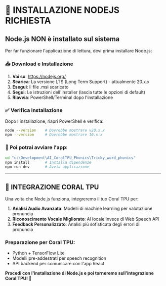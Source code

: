 # 🚨 INSTALLAZIONE NODEJS RICHIESTA

## Node.js NON è installato sul sistema

Per far funzionare l'applicazione di lettura, devi prima installare Node.js:

### 📥 Download e Installazione

1. **Vai su**: https://nodejs.org/
2. **Scarica**: La versione LTS (Long Term Support) - attualmente 20.x.x
3. **Esegui**: Il file .msi scaricato
4. **Segui**: Le istruzioni dell'installer (lascia tutte le opzioni di default)
5. **Riavvia**: PowerShell/Terminal dopo l'installazione

### ✅ Verifica Installazione

Dopo l'installazione, riapri PowerShell e verifica:

```bash
node --version    # Dovrebbe mostrare v20.x.x
npm --version     # Dovrebbe mostrare 10.x.x
```

### 🎯 Poi potrai avviare l'app:

```bash
cd "c:\Development\AI_CoralTPU_Phonics\Tricky_word_phonics"
npm install       # Installa dipendenze
npm run dev       # Avvia applicazione
```

---

## 🤖 INTEGRAZIONE CORAL TPU

Una volta che Node.js funziona, integreremo il tuo Coral TPU per:

1. **Analisi Audio Avanzata**: Modelli di machine learning per valutazione pronuncia
2. **Riconoscimento Vocale Migliorato**: AI locale invece di Web Speech API
3. **Feedback Personalizzato**: Analisi più sofisticata degli errori di pronuncia

### Preparazione per Coral TPU:
- Python + TensorFlow Lite
- Modelli pre-addestrati per speech recognition
- API backend per comunicare con l'app React

**Procedi con l'installazione di Node.js e poi torneremo sull'integrazione Coral TPU! 🚀**
